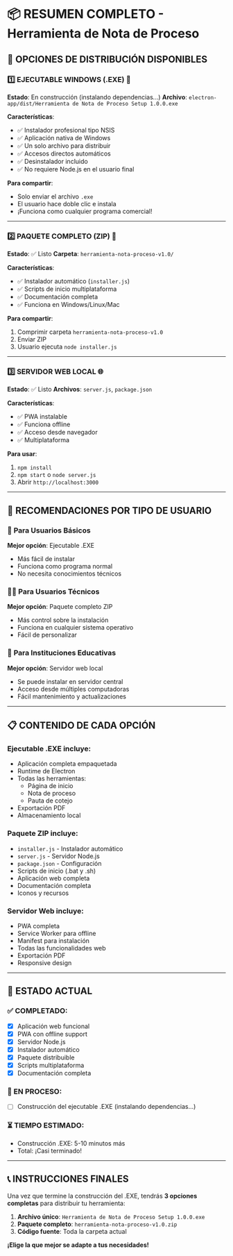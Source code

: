 # 📦 RESUMEN COMPLETO - Herramienta de Nota de Proceso

## 🎯 OPCIONES DE DISTRIBUCIÓN DISPONIBLES

### 1️⃣ **EJECUTABLE WINDOWS (.EXE)** 🚀
**Estado**: En construcción (instalando dependencias...)
**Archivo**: `electron-app/dist/Herramienta de Nota de Proceso Setup 1.0.0.exe`

**Características**:
- ✅ Instalador profesional tipo NSIS
- ✅ Aplicación nativa de Windows
- ✅ Un solo archivo para distribuir
- ✅ Accesos directos automáticos
- ✅ Desinstalador incluido
- ✅ No requiere Node.js en el usuario final

**Para compartir**:
- Solo enviar el archivo `.exe`
- El usuario hace doble clic e instala
- ¡Funciona como cualquier programa comercial!

---

### 2️⃣ **PAQUETE COMPLETO (ZIP)** 📁
**Estado**: ✅ Listo
**Carpeta**: `herramienta-nota-proceso-v1.0/`

**Características**:
- ✅ Instalador automático (`installer.js`)
- ✅ Scripts de inicio multiplataforma
- ✅ Documentación completa
- ✅ Funciona en Windows/Linux/Mac

**Para compartir**:
1. Comprimir carpeta `herramienta-nota-proceso-v1.0`
2. Enviar ZIP
3. Usuario ejecuta `node installer.js`

---

### 3️⃣ **SERVIDOR WEB LOCAL** 🌐
**Estado**: ✅ Listo
**Archivos**: `server.js`, `package.json`

**Características**:
- ✅ PWA instalable
- ✅ Funciona offline
- ✅ Acceso desde navegador
- ✅ Multiplataforma

**Para usar**:
1. `npm install`
2. `npm start` o `node server.js`
3. Abrir `http://localhost:3000`

---

## 🎯 RECOMENDACIONES POR TIPO DE USUARIO

### 👥 **Para Usuarios Básicos**
**Mejor opción**: Ejecutable .EXE
- Más fácil de instalar
- Funciona como programa normal
- No necesita conocimientos técnicos

### 👨‍💻 **Para Usuarios Técnicos**
**Mejor opción**: Paquete completo ZIP
- Más control sobre la instalación
- Funciona en cualquier sistema operativo
- Fácil de personalizar

### 🏫 **Para Instituciones Educativas**
**Mejor opción**: Servidor web local
- Se puede instalar en servidor central
- Acceso desde múltiples computadoras
- Fácil mantenimiento y actualizaciones

---

## 📋 CONTENIDO DE CADA OPCIÓN

### Ejecutable .EXE incluye:
- Aplicación completa empaquetada
- Runtime de Electron
- Todas las herramientas:
  - Página de inicio
  - Nota de proceso
  - Pauta de cotejo
- Exportación PDF
- Almacenamiento local

### Paquete ZIP incluye:
- `installer.js` - Instalador automático
- `server.js` - Servidor Node.js
- `package.json` - Configuración
- Scripts de inicio (.bat y .sh)
- Aplicación web completa
- Documentación completa
- Iconos y recursos

### Servidor Web incluye:
- PWA completa
- Service Worker para offline
- Manifest para instalación
- Todas las funcionalidades web
- Exportación PDF
- Responsive design

---

## 🚀 ESTADO ACTUAL

### ✅ COMPLETADO:
- [x] Aplicación web funcional
- [x] PWA con offline support
- [x] Servidor Node.js
- [x] Instalador automático
- [x] Paquete distribuible
- [x] Scripts multiplataforma
- [x] Documentación completa

### 🔄 EN PROCESO:
- [ ] Construcción del ejecutable .EXE (instalando dependencias...)

### ⏳ TIEMPO ESTIMADO:
- Construcción .EXE: 5-10 minutos más
- Total: ¡Casi terminado!

---

## 📞 INSTRUCCIONES FINALES

Una vez que termine la construcción del .EXE, tendrás **3 opciones completas** para distribuir tu herramienta:

1. **Archivo único**: `Herramienta de Nota de Proceso Setup 1.0.0.exe`
2. **Paquete completo**: `herramienta-nota-proceso-v1.0.zip`
3. **Código fuente**: Toda la carpeta actual

**¡Elige la que mejor se adapte a tus necesidades!**
